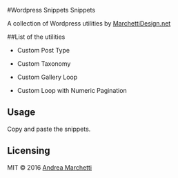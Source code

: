 #Wordpress Snippets Snippets

A collection of Wordpress utilities by [MarchettiDesign.net](http://www.marchettidesign.net/)


##List of the utilities

- Custom Post Type

- Custom Taxonomy

- Custom Gallery Loop

- Custom Loop with Numeric Pagination


## Usage
Copy and paste the snippets.

## Licensing
MIT © 2016 [Andrea Marchetti](http://www.marchettidesign.net/)

